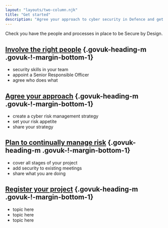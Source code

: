 ```yaml
---
layout: "layouts/two-column.njk"
title: "Get started"
description: "Agree your approach to cyber security in Defence and get your team ready."
---
```


Check you have the people and processes in place to be Secure by Design.


## [Involve the right people](/secure-by-design/involve-the-right-people) {.govuk-heading-m .govuk-!-margin-bottom-1}

- security skills in your team
- appoint a Senior Responsible Officer
- agree who does what

## [Agree your approach](/secure-by-design/agree-your-approach) {.govuk-heading-m .govuk-!-margin-bottom-1}

- create a cyber risk management strategy
- set your risk appetite
- share your strategy


## [Plan to continually manage risk](/secure-by-design/plan-to-continually-manage-risk) {.govuk-heading-m .govuk-!-margin-bottom-1}

- cover all stages of your project
- add security to existing meetings
- share what you are doing

## [Register your project](/secure-by-design/register-your-project) {.govuk-heading-m .govuk-!-margin-bottom-1}

- topic here
- topic here
- topic here

